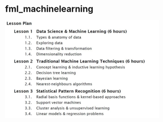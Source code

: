 # fml_machinelearning

![alt text](https://github.com/NMB-MIC/fml_machinelearning/blob/main/syllabus.JPG)